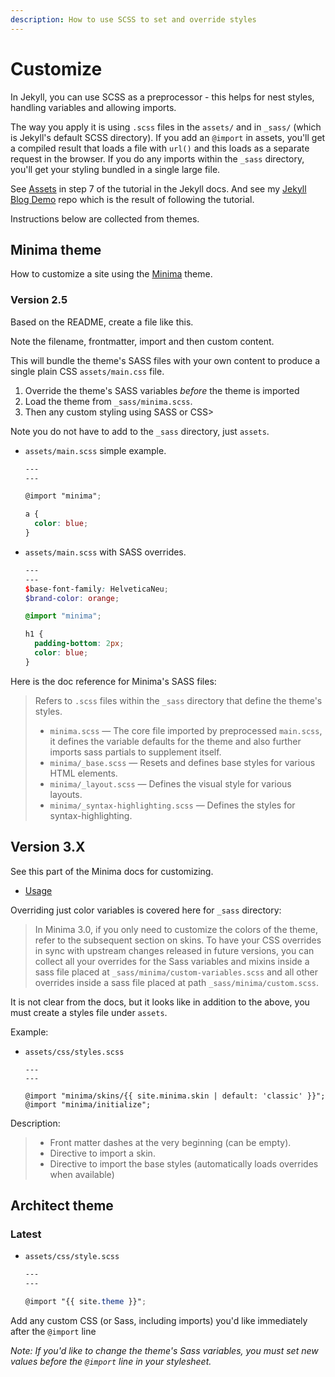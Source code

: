 ```yaml
---
description: How to use SCSS to set and override styles
---
```

# Customize

In Jekyll, you can use SCSS as a preprocessor - this helps for nest styles, handling variables and allowing imports.

The way you apply it is using `.scss` files in the `assets/` and in `_sass/` (which is Jekyll's default SCSS directory). If you add an `@import` in assets, you'll get a compiled result that loads a file with `url()` and this loads as a separate request in the browser. If you do any imports within the `_sass` directory, you'll get your styling bundled in a single large file.

See [Assets](https://jekyllrb.com/docs/step-by-step/07-assets/) in step 7 of the tutorial in the Jekyll docs. And see my [Jekyll Blog Demo](https://github.com/MichaelCurrin/jekyll-blog-demo) repo which is the result of following the tutorial.

Instructions below are collected from themes.


## Minima theme

How to customize a site using the [Minima](https://github.com/jekyll/minima) theme.

### Version 2.5

Based on the README, create a file like this.


Note the filename, frontmatter, import and then custom content.

This will bundle the theme's SASS files with your own content to produce a single plain CSS `assets/main.css` file.

1. Override the theme's SASS variables _before_ the theme is imported
2. Load the theme from `_sass/minima.scss`.
3. Then any custom styling using SASS or CSS>

Note you do not have to add to the `_sass` directory, just `assets`.

- `assets/main.scss` simple example.
  ```scss
  ---
  ---

  @import "minima";

  a {
    color: blue;
  }
  ```
- `assets/main.scss` with SASS overrides.
    ```scss
    ---
    ---
    $base-font-family: HelveticaNeu;
    $brand-color: orange;

    @import "minima";

    h1 {
      padding-bottom: 2px;
      color: blue;
    }
    ```

Here is the doc reference for Minima's SASS files:

> Refers to `.scss` files within the `_sass` directory that define the theme's styles.
>
>  - `minima.scss` &mdash; The core file imported by preprocessed `main.scss`, it defines the variable defaults for the theme and also further imports sass partials to supplement itself.
>  - `minima/_base.scss` &mdash; Resets and defines base styles for various HTML elements.
>  - `minima/_layout.scss` &mdash; Defines the visual style for various layouts.
>  - `minima/_syntax-highlighting.scss` &mdash; Defines the styles for syntax-highlighting.


## Version 3.X

See this part of the Minima docs for customizing.

- [Usage](https://github.com/jekyll/minima#usage)

Overriding just color variables is covered here for `_sass` directory:

> In Minima 3.0, if you only need to customize the colors of the theme, refer to the subsequent section on skins. To have your CSS overrides in sync with upstream changes released in future versions, you can collect all your overrides for the Sass variables and mixins inside a sass file placed at `_sass/minima/custom-variables.scss` and all other overrides inside a sass file placed at path `_sass/minima/custom.scss`.

It is not clear from the docs, but it looks like in addition to the above, you must create a styles file under `assets`.

Example:

- `assets/css/styles.scss`
    ```
    ---
    ---

    @import "minima/skins/{{ site.minima.skin | default: 'classic' }}";
    @import "minima/initialize";
    ```

Description:

> - Front matter dashes at the very beginning (can be empty).
> - Directive to import a skin.
> - Directive to import the base styles (automatically loads overrides when available)


## Architect theme

### Latest


- `assets/css/style.scss`
    ```scss
    ---
    ---

    @import "{{ site.theme }}";
    ```

Add any custom CSS (or Sass, including imports) you'd like immediately after the `@import` line

_Note: If you'd like to change the theme's Sass variables, you must set new values before the `@import` line in your stylesheet._
